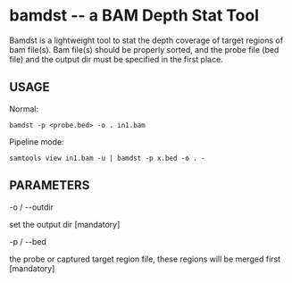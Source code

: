 bamdst -- a BAM Depth Stat Tool
================================
Bamdst is a lightweight tool to stat the depth coverage of 
target regions of bam file(s).
Bam file(s) should be properly sorted, and the probe file (bed
file) and the output dir must be specified in the first place.

USAGE
------

Normal:

	bamdst -p <probe.bed> -o . in1.bam

Pipeline mode:

	samtools view in1.bam -u | bamdst -p x.bed -o . -

PARAMETERS
-----------

-o / --outdir

set the output dir [mandatory]

-p / --bed

the probe or captured target region file, these regions will be merged
first [mandatory]



